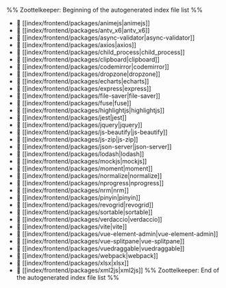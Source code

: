 %% Zoottelkeeper: Beginning of the autogenerated index file list  %%
- 📄 [[index/frontend/packages/animejs|animejs]]
- 📄 [[index/frontend/packages/antv_x6|antv_x6]]
- 📄 [[index/frontend/packages/async-validator|async-validator]]
- 📄 [[index/frontend/packages/axios|axios]]
- 📄 [[index/frontend/packages/child_process|child_process]]
- 📄 [[index/frontend/packages/clipboard|clipboard]]
- 📄 [[index/frontend/packages/codemirror|codemirror]]
- 📄 [[index/frontend/packages/dropzone|dropzone]]
- 📄 [[index/frontend/packages/echarts|echarts]]
- 📄 [[index/frontend/packages/express|express]]
- 📄 [[index/frontend/packages/file-saver|file-saver]]
- 📄 [[index/frontend/packages/fuse|fuse]]
- 📄 [[index/frontend/packages/highlightjs|highlightjs]]
- 📄 [[index/frontend/packages/jest|jest]]
- 📄 [[index/frontend/packages/jquery|jquery]]
- 📄 [[index/frontend/packages/js-beautify|js-beautify]]
- 📄 [[index/frontend/packages/js-zip|js-zip]]
- 📄 [[index/frontend/packages/json-server|json-server]]
- 📄 [[index/frontend/packages/lodash|lodash]]
- 📄 [[index/frontend/packages/mockjs|mockjs]]
- 📄 [[index/frontend/packages/moment|moment]]
- 📄 [[index/frontend/packages/normalize|normalize]]
- 📄 [[index/frontend/packages/nprogress|nprogress]]
- 📄 [[index/frontend/packages/nrm|nrm]]
- 📄 [[index/frontend/packages/pinyin|pinyin]]
- 📄 [[index/frontend/packages/revogrid|revogrid]]
- 📄 [[index/frontend/packages/sortable|sortable]]
- 📄 [[index/frontend/packages/verdaccio|verdaccio]]
- 📄 [[index/frontend/packages/vite|vite]]
- 📄 [[index/frontend/packages/vue-element-admin|vue-element-admin]]
- 📄 [[index/frontend/packages/vue-splitpane|vue-splitpane]]
- 📄 [[index/frontend/packages/vuedraggable|vuedraggable]]
- 📄 [[index/frontend/packages/webpack|webpack]]
- 📄 [[index/frontend/packages/xlsx|xlsx]]
- 📄 [[index/frontend/packages/xml2js|xml2js]]
%% Zoottelkeeper: End of the autogenerated index file list  %%
